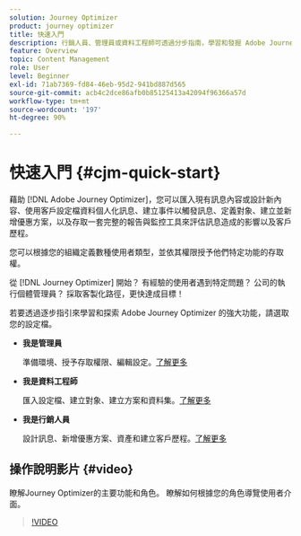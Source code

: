 ```yaml
---
solution: Journey Optimizer
product: journey optimizer
title: 快速入門
description: 行銷人員、管理員或資料工程師可透過分步指南，學習和發掘 Adobe Journey Optimizer 的力量。
feature: Overview
topic: Content Management
role: User
level: Beginner
exl-id: 71ab7369-fd84-46eb-95d2-941bd887d565
source-git-commit: acb4c2dce86afb0b85125413a42094f96366a57d
workflow-type: tm+mt
source-wordcount: '197'
ht-degree: 90%

---
```


# 快速入門 {#cjm-quick-start}

藉助 [!DNL Adobe Journey Optimizer]，您可以匯入現有訊息內容或設計新內容、使用客戶設定檔資料個人化訊息、建立事件以觸發訊息、定義對象、建立並新增優惠方案，以及存取一套完整的報告與監控工具來評估訊息造成的影響以及客戶歷程。

您可以根據您的組織定義數種使用者類型，並依其權限授予他們特定功能的存取權。

從 [!DNL Journey Optimizer] 開始？ 有經驗的使用者遇到特定問題？ 公司的執行個體管理員？ 採取客製化路徑，更快達成目標！

若要透過逐步指引來學習和探索 Adobe Journey Optimizer 的強大功能，請選取您的設定檔。

* **我是管理員**

  準備環境、授予存取權限、編輯設定。[了解更多](path/administrator.md)

* **我是資料工程師**

  匯入設定檔、建立對象、建立方案和資料集。[了解更多](path/data-engineer.md)

* **我是行銷人員**

  設計訊息、新增優惠方案、資產和建立客戶歷程。[了解更多](path/marketer.md)

## 操作說明影片 {#video}

瞭解Journey Optimizer的主要功能和角色。 瞭解如何根據您的角色導覽使用者介面。

>[!VIDEO](https://video.tv.adobe.com/v/3424995?quality=12)
